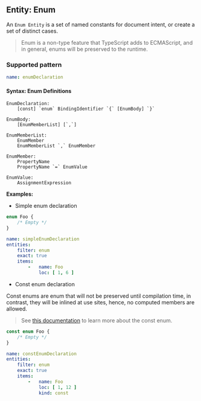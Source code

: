## Entity: Enum

An `Enum Entity` is a set of named constants for document intent,
or create a set of distinct cases.

> Enum is a non-type feature that TypeScript adds to ECMAScript,
> and in general, enums will be preserved to the runtime.

### Supported pattern

```yaml
name: enumDeclaration
```

#### Syntax: Enum Definitions

```text
EnumDeclaration:
    [const] `enum` BindingIdentifier `{` [EnumBody] `}`

EnumBody:
    [EnumMemberList] [`,`]

EnumMemberList:
    EnumMember
    EnumMemberList `,` EnumMember

EnumMember:
    PropertyName
    PropertyName `=` EnumValue

EnumValue:
    AssignmentExpression
```

**Examples:**

* Simple enum declaration

```ts
enum Foo {
    /* Empty */
}
```

```yaml
name: simpleEnumDeclaration
entities:
    filter: enum
    exact: true
    items:
        -   name: Foo
            loc: [ 1, 6 ]
```

* Const enum declaration

Const enums are enum that will not be preserved until compilation
time, in contrast, they will be inlined at use sites, hence, no
computed members are allowed.

> See
> [this documentation](https://www.typescriptlang.org/docs/handbook/enums.html#const-enums)
> to learn more about the const enum.

```ts
const enum Foo {
    /* Empty */
}
```

```yaml
name: constEnumDeclaration
entities:
    filter: enum
    exact: true
    items:
        -   name: Foo
            loc: [ 1, 12 ]
            kind: const
```
